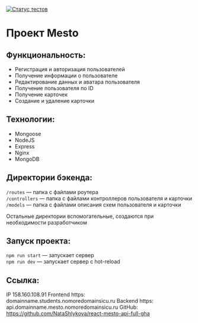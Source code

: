 [![Статус тестов](../../actions/workflows/tests.yml/badge.svg)](../../actions/workflows/tests.yml)
# Проект Mesto

## Функциональность:
* Регистрация и авторизация пользователей
* Получение информации о пользователе
* Редактирование данных и аватара пользователя
* Получение пользователя по ID
* Получение карточек
* Создание и удаление карточки


## Технологии:
* Mongoose
* NodeJS
* Express
* Nginx
* MongoDB

## Директории бэкенда:

`/routes` — папка с файлами роутера  
`/controllers` — папка с файлами контроллеров пользователя и карточки   
`/models` — папка с файлами описания схем пользователя и карточки  
  
Остальные директории вспомогательные, создаются при необходимости разработчиком

## Запуск проекта:

`npm run start` — запускает сервер   
`npm run dev` — запускает сервер с hot-reload

## Cсылка:

IP 158.160.108.91 
Frontend  https: domainname.students.nomoredomainsicu.ru
Backend  https: api.domainname.mesto.nomoredomainsicu.ru
GitHub: https://github.com/NataShlykova/react-mesto-api-full-gha
